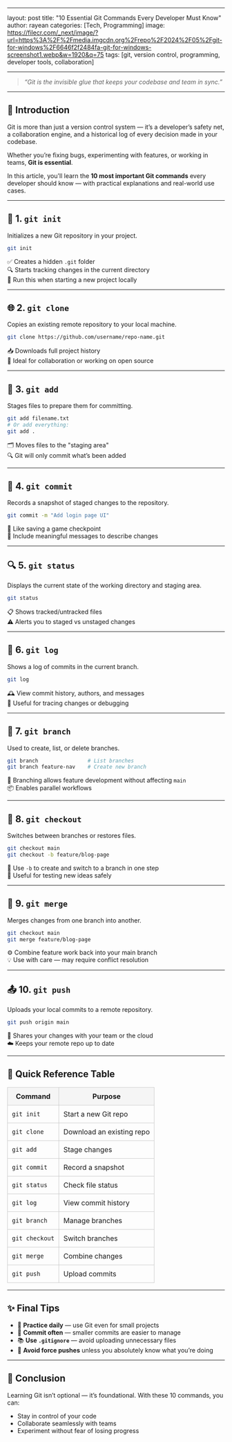 
---

layout: post
title: "10 Essential Git Commands Every Developer Must Know"
author: rayean
categories: [Tech, Programming]
image: https://filecr.com/_next/image/?url=https%3A%2F%2Fmedia.imgcdn.org%2Frepo%2F2024%2F05%2Fgit-for-windows%2F6646f2f2484fa-git-for-windows-screenshot1.webp&w=1920&q=75
tags: [git, version control, programming, developer tools, collaboration]

---

> _“Git is the invisible glue that keeps your codebase and team in sync.”_

---

## 🚀 Introduction

Git is more than just a version control system — it’s a developer’s safety net, a collaboration engine, and a historical log of every decision made in your codebase.

Whether you’re fixing bugs, experimenting with features, or working in teams, **Git is essential**.

In this article, you'll learn the **10 most important Git commands** every developer should know — with practical explanations and real-world use cases.

---

## 🧰 1. `git init`

Initializes a new Git repository in your project.

```bash
git init
```

✅ Creates a hidden `.git` folder  
🔍 Starts tracking changes in the current directory  
📁 Run this when starting a new project locally

---

## 🌐 2. `git clone`

Copies an existing remote repository to your local machine.

```bash
git clone https://github.com/username/repo-name.git
```

📥 Downloads full project history  
🤝 Ideal for collaboration or working on open source

---

## 📂 3. `git add`

Stages files to prepare them for committing.

```bash
git add filename.txt
# Or add everything:
git add .
```

🗂️ Moves files to the "staging area"  
🔍 Git will only commit what’s been added

---

## 💾 4. `git commit`

Records a snapshot of staged changes to the repository.

```bash
git commit -m "Add login page UI"
```

📸 Like saving a game checkpoint  
📝 Include meaningful messages to describe changes

---

## 🔍 5. `git status`

Displays the current state of the working directory and staging area.

```bash
git status
```

📋 Shows tracked/untracked files  
⚠️ Alerts you to staged vs unstaged changes

---

## 📜 6. `git log`

Shows a log of commits in the current branch.

```bash
git log
```

🕰️ View commit history, authors, and messages  
🔎 Useful for tracing changes or debugging

---

## 🌿 7. `git branch`

Used to create, list, or delete branches.

```bash
git branch                # List branches
git branch feature-nav    # Create new branch
```

🌱 Branching allows feature development without affecting `main`  
📦 Enables parallel workflows

---

## 🔁 8. `git checkout`

Switches between branches or restores files.

```bash
git checkout main
git checkout -b feature/blog-page
```

🔀 Use `-b` to create and switch to a branch in one step  
🧪 Useful for testing new ideas safely

---

## 🔀 9. `git merge`

Merges changes from one branch into another.

```bash
git checkout main
git merge feature/blog-page
```

⚙️ Combine feature work back into your main branch  
💡 Use with care — may require conflict resolution

---

## 📤 10. `git push`

Uploads your local commits to a remote repository.

```bash
git push origin main
```

🚀 Shares your changes with your team or the cloud  
☁️ Keeps your remote repo up to date

---

## 🧠 Quick Reference Table

<table style="width:100%; border-collapse: collapse;">
  <thead>
    <tr style="background-color: #f5f5f5;">
      <th style="border: 1px solid #ccc; padding: 10px;">Command</th>
      <th style="border: 1px solid #ccc; padding: 10px;">Purpose</th>
    </tr>
  </thead>
  <tbody>
    <tr>
      <td style="border: 1px solid #ccc; padding: 10px;"><code>git init</code></td>
      <td style="border: 1px solid #ccc; padding: 10px;">Start a new Git repo</td>
    </tr>
    <tr>
      <td style="border: 1px solid #ccc; padding: 10px;"><code>git clone</code></td>
      <td style="border: 1px solid #ccc; padding: 10px;">Download an existing repo</td>
    </tr>
    <tr>
      <td style="border: 1px solid #ccc; padding: 10px;"><code>git add</code></td>
      <td style="border: 1px solid #ccc; padding: 10px;">Stage changes</td>
    </tr>
    <tr>
      <td style="border: 1px solid #ccc; padding: 10px;"><code>git commit</code></td>
      <td style="border: 1px solid #ccc; padding: 10px;">Record a snapshot</td>
    </tr>
    <tr>
      <td style="border: 1px solid #ccc; padding: 10px;"><code>git status</code></td>
      <td style="border: 1px solid #ccc; padding: 10px;">Check file status</td>
    </tr>
    <tr>
      <td style="border: 1px solid #ccc; padding: 10px;"><code>git log</code></td>
      <td style="border: 1px solid #ccc; padding: 10px;">View commit history</td>
    </tr>
    <tr>
      <td style="border: 1px solid #ccc; padding: 10px;"><code>git branch</code></td>
      <td style="border: 1px solid #ccc; padding: 10px;">Manage branches</td>
    </tr>
    <tr>
      <td style="border: 1px solid #ccc; padding: 10px;"><code>git checkout</code></td>
      <td style="border: 1px solid #ccc; padding: 10px;">Switch branches</td>
    </tr>
    <tr>
      <td style="border: 1px solid #ccc; padding: 10px;"><code>git merge</code></td>
      <td style="border: 1px solid #ccc; padding: 10px;">Combine changes</td>
    </tr>
    <tr>
      <td style="border: 1px solid #ccc; padding: 10px;"><code>git push</code></td>
      <td style="border: 1px solid #ccc; padding: 10px;">Upload commits</td>
    </tr>
  </tbody>
</table>

---

## ✨ Final Tips

- 🔄 **Practice daily** — use Git even for small projects  
- 🧼 **Commit often** — smaller commits are easier to manage  
- 📚 **Use `.gitignore`** — avoid uploading unnecessary files  
- 🛑 **Avoid force pushes** unless you absolutely know what you’re doing

---

## 📌 Conclusion

Learning Git isn’t optional — it’s foundational. With these 10 commands, you can:

- Stay in control of your code
- Collaborate seamlessly with teams
- Experiment without fear of losing progress


